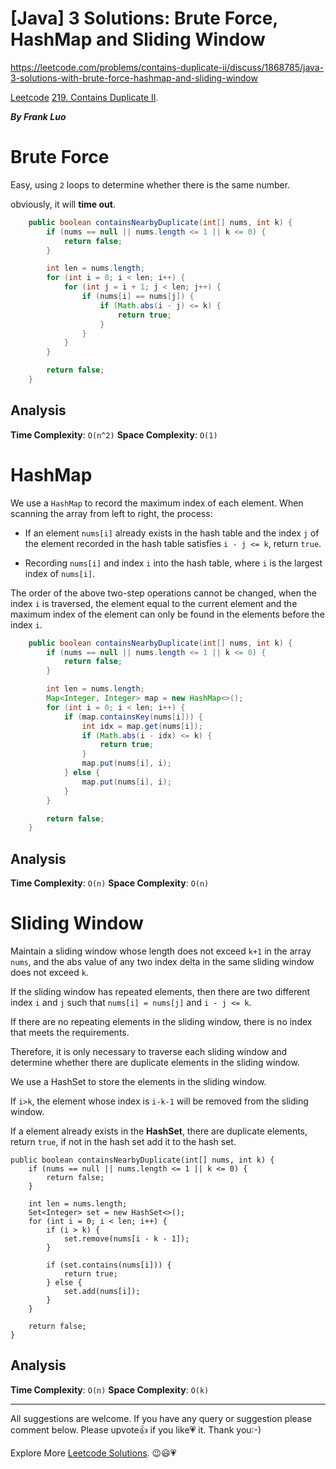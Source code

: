 # [Java] 3 Solutions: Brute Force, HashMap and Sliding Window

https://leetcode.com/problems/contains-duplicate-ii/discuss/1868785/java-3-solutions-with-brute-force-hashmap-and-sliding-window

[Leetcode](https://leetcode-cn.com/) [219. Contains Duplicate II](https://leetcode.com/problems/contains-duplicate-ii/).

***By Frank Luo***

# Brute Force

Easy, using `2` loops to determine whether there is the same number.

obviously, it will **time out**.

```java
    public boolean containsNearbyDuplicate(int[] nums, int k) {
        if (nums == null || nums.length <= 1 || k <= 0) {
            return false;
        }

        int len = nums.length;
        for (int i = 0; i < len; i++) {
            for (int j = i + 1; j < len; j++) {
                if (nums[i] == nums[j]) {
                    if (Math.abs(i - j) <= k) {
                        return true;
                    }
                }
            }
        }

        return false;
    }
```

## Analysis

**Time Complexity**: `O(n^2)`
**Space Complexity**: `O(1)`

# HashMap

We use a `HashMap` to record the maximum index of each element. When scanning the array from left to right, the process:

- If an element `nums[i]` already exists in the hash table and the index `j` of the element recorded in the hash table satisfies `i - j <= k`, return `true`.

- Recording `nums[i]` and index `i` into the hash table, where `i` is the largest index of `nums[i]`.

The order of the above two-step operations cannot be changed, when the index `i` is traversed, the element equal to the current element and the maximum index of the element can only be found in the elements before the index `i`.

```java
    public boolean containsNearbyDuplicate(int[] nums, int k) {
        if (nums == null || nums.length <= 1 || k <= 0) {
            return false;
        }

        int len = nums.length;
        Map<Integer, Integer> map = new HashMap<>();
        for (int i = 0; i < len; i++) {
            if (map.containsKey(nums[i])) {
                int idx = map.get(nums[i]);
                if (Math.abs(i - idx) <= k) {
                    return true;
                }
                map.put(nums[i], i);
            } else {
                map.put(nums[i], i);
            }
        }

        return false;
    }
```

## Analysis

**Time Complexity**: `O(n)`
**Space Complexity**: `O(n)`

# Sliding Window

Maintain a sliding window whose length does not exceed `k+1` in the array `nums`, and the abs value of any two index delta in the same sliding window does not exceed `k`. 

If the sliding window has repeated elements, then there are two different index `i` and `j` such that `nums[i] = nums[j]` and `i - j <= k`. 

If there are no repeating elements in the sliding window, there is no index that meets the requirements. 

Therefore, it is only necessary to traverse each sliding window and determine whether there are duplicate elements in the sliding window.

We use a HashSet to store the elements in the sliding window. 

If `i>k`, the element whose index is `i-k-1` will be removed from the sliding window.

If a element already exists in the **HashSet**, there are duplicate elements, return `true`, if not in the hash set add it to the hash set.

```
public boolean containsNearbyDuplicate(int[] nums, int k) {
	if (nums == null || nums.length <= 1 || k <= 0) {
		return false;
	}

	int len = nums.length;
	Set<Integer> set = new HashSet<>();
	for (int i = 0; i < len; i++) {
		if (i > k) {
			set.remove(nums[i - k - 1]);
		}

		if (set.contains(nums[i])) {
			return true;
		} else {
			set.add(nums[i]);
		}
	}

	return false;
}
```

## Analysis

**Time Complexity**: `O(n)`
**Space Complexity**: `O(k)`

--------------------------

All suggestions are welcome. 
If you have any query or suggestion please comment below.
Please upvote👍 if you like💗 it. Thank you:-)

Explore More [Leetcode Solutions](https://leetcode.com/discuss/general-discussion/1868912/My-Leetcode-Solutions-All-In-One). 😉😃💗

